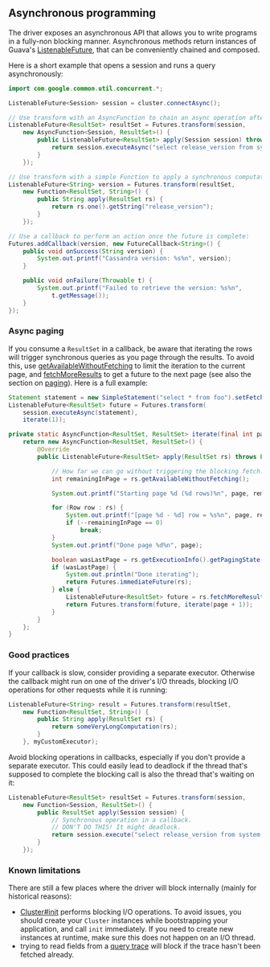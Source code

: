 ## Asynchronous programming

The driver exposes an asynchronous API that allows you to write programs
in a fully-non blocking manner. Asynchronous methods return instances of
Guava's [ListenableFuture], that can be conveniently chained and
composed.

Here is a short example that opens a session and runs a query
asynchronously:

```java
import com.google.common.util.concurrent.*;

ListenableFuture<Session> session = cluster.connectAsync();

// Use transform with an AsyncFunction to chain an async operation after another:
ListenableFuture<ResultSet> resultSet = Futures.transform(session,
    new AsyncFunction<Session, ResultSet>() {
        public ListenableFuture<ResultSet> apply(Session session) throws Exception {
            return session.executeAsync("select release_version from system.local");
        }
    });

// Use transform with a simple Function to apply a synchronous computation on the result:
ListenableFuture<String> version = Futures.transform(resultSet,
    new Function<ResultSet, String>() {
        public String apply(ResultSet rs) {
            return rs.one().getString("release_version");
        }
    });

// Use a callback to perform an action once the future is complete:
Futures.addCallback(version, new FutureCallback<String>() {
    public void onSuccess(String version) {
        System.out.printf("Cassandra version: %s%n", version);
    }

    public void onFailure(Throwable t) {
        System.out.printf("Failed to retrieve the version: %s%n",
            t.getMessage());
    }
});
```

### Async paging

If you consume a `ResultSet` in a callback, be aware that iterating the
rows will trigger synchronous queries as you page through the results.
To avoid this, use [getAvailableWithoutFetching] to limit the iteration
to the current page, and [fetchMoreResults] to get a future to the next
page (see also the section on [paging](../paging/index)).
Here is a full example:

[getAvailableWithoutFetching]: https://docs.datastax.com/en/drivers/java/3.10/com/datastax/driver/core/ResultSet.html#getAvailableWithoutFetching--
[fetchMoreResults]: https://docs.datastax.com/en/drivers/java/3.10/com/datastax/driver/core/ResultSet.html#fetchMoreResults--

```java
Statement statement = new SimpleStatement("select * from foo").setFetchSize(20);
ListenableFuture<ResultSet> future = Futures.transform(
    session.executeAsync(statement),
    iterate(1));

private static AsyncFunction<ResultSet, ResultSet> iterate(final int page) {
    return new AsyncFunction<ResultSet, ResultSet>() {
        @Override
        public ListenableFuture<ResultSet> apply(ResultSet rs) throws Exception {

            // How far we can go without triggering the blocking fetch:
            int remainingInPage = rs.getAvailableWithoutFetching();

            System.out.printf("Starting page %d (%d rows)%n", page, remainingInPage);

            for (Row row : rs) {
                System.out.printf("[page %d - %d] row = %s%n", page, remainingInPage, row);
                if (--remainingInPage == 0)
                    break;
            }
            System.out.printf("Done page %d%n", page);

            boolean wasLastPage = rs.getExecutionInfo().getPagingState() == null;
            if (wasLastPage) {
                System.out.println("Done iterating");
                return Futures.immediateFuture(rs);
            } else {
                ListenableFuture<ResultSet> future = rs.fetchMoreResults();
                return Futures.transform(future, iterate(page + 1));
            }
        }
    };
}
```

### Good practices

If your callback is slow, consider providing a separate executor.
Otherwise the callback might run on one of the driver's I/O threads,
blocking I/O operations for other requests while it is running:

```java
ListenableFuture<String> result = Futures.transform(resultSet,
    new Function<ResultSet, String>() {
        public String apply(ResultSet rs) {
            return someVeryLongComputation(rs);
        }
    }, myCustomExecutor);
```

Avoid blocking operations in callbacks, especially if you don't provide
a separate executor. This could easily lead to deadlock if the thread
that's supposed to complete the blocking call is also the thread that's
waiting on it:

```java
ListenableFuture<ResultSet> resultSet = Futures.transform(session,
    new Function<Session, ResultSet>() {
        public ResultSet apply(Session session) {
            // Synchronous operation in a callback.
            // DON'T DO THIS! It might deadlock.
            return session.execute("select release_version from system.local");
        }
    });
```

### Known limitations

There are still a few places where the driver will block internally
(mainly for historical reasons):

* [Cluster#init][init] performs blocking I/O operations. To avoid
  issues, you should create your `Cluster` instances while bootstrapping
  your application, and call `init` immediately. If you need to create new
  instances at runtime, make sure this does not happen on an I/O thread.
* trying to read fields from a [query trace] will block if the trace
  hasn't been fetched already.

[ListenableFuture]: https://github.com/google/guava/wiki/ListenableFutureExplained
[init]: https://docs.datastax.com/en/drivers/java/3.10/com/datastax/driver/core/Cluster.html#init--
[query trace]: https://docs.datastax.com/en/drivers/java/3.10/com/datastax/driver/core/QueryTrace.html
